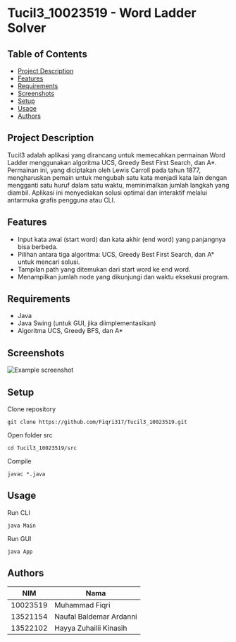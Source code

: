 # Tucil3_10023519 - Word Ladder Solver

## Table of Contents
* [Project Description](#project-description)
* [Features](#features)
* [Requirements](#requirements)
* [Screenshots](#screenshots)
* [Setup](#setup)
* [Usage](#usage)
* [Authors](#authors)

## Project Description
Tucil3 adalah aplikasi yang dirancang untuk memecahkan permainan Word Ladder menggunakan algoritma UCS, Greedy Best First Search, dan A*. Permainan ini, yang diciptakan oleh Lewis Carroll pada tahun 1877, mengharuskan pemain untuk mengubah satu kata menjadi kata lain dengan mengganti satu huruf dalam satu waktu, meminimalkan jumlah langkah yang diambil. Aplikasi ini menyediakan solusi optimal dan interaktif melalui antarmuka grafis pengguna atau CLI.

## Features
- Input kata awal (start word) dan kata akhir (end word) yang panjangnya bisa berbeda.
- Pilihan antara tiga algoritma: UCS, Greedy Best First Search, dan A* untuk mencari solusi.
- Tampilan path yang ditemukan dari start word ke end word.
- Menampilkan jumlah node yang dikunjungi dan waktu eksekusi program.

## Requirements
- Java
- Java Swing (untuk GUI, jika diimplementasikan)
- Algoritma UCS, Greedy BFS, dan A*

## Screenshots
![Example screenshot](./img/screenshot.png)

## Setup
Clone repository
```shell
git clone https://github.com/Fiqri317/Tucil3_10023519.git
```
Open folder src
```shell
cd Tucil3_10023519/src
```
Compile
```shell
javac *.java
```

## Usage
Run CLI
```shell
java Main
```
Run GUI
```shell
java App
```

## Authors
| NIM | Nama |
| --- | --- |
| 10023519 | Muhammad Fiqri |
| 13521154 | Naufal Baldemar Ardanni |
| 13522102 | Hayya Zuhailii Kinasih |

